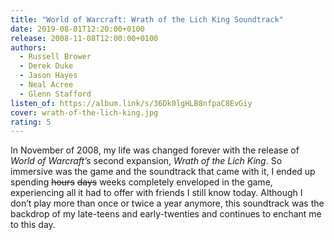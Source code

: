 ```yaml
---
title: "World of Warcraft: Wrath of the Lich King Soundtrack"
date: 2019-08-01T12:20:00+0100
release: 2008-11-08T12:00:00+0100
authors:
  - Russell Brower
  - Derek Duke
  - Jason Hayes
  - Neal Acree
  - Glenn Stafford
listen_of: https://album.link/s/36Dk0lgHLB8nfpaC8EvGiy
cover: wrath-of-the-lich-king.jpg
rating: 5
---
```


In November of 2008, my life was changed forever with the release of *World of Warcraft’s* second expansion, *Wrath of the Lich King*. So immersive was the game and the soundtrack that came with it, I ended up spending ~~hours~~ ~~days~~ weeks completely enveloped in the game, experiencing all it had to offer with friends I still know today. Although I don’t play more than once or twice a year anymore, this soundtrack was the backdrop of my late-teens and early-twenties and continues to enchant me to this day.
